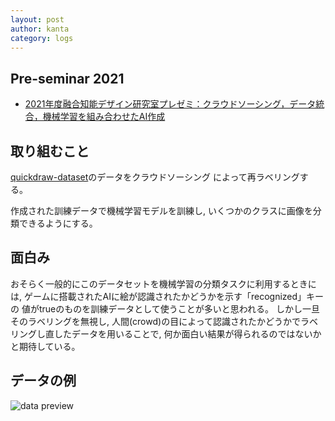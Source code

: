 ```yaml
---
layout: post
author: kanta
category: logs
---
```

## Pre-seminar 2021
* [2021年度融合知能デザイン研究室プレゼミ：クラウドソーシング，データ統合，機械学習を組み合わせたAI作成](https://fusioncomplab.org/undergrad-experiment/presemi2021.html)

## 取り組むこと
[quickdraw-dataset](https://github.com/googlecreativelab/quickdraw-dataset)のデータをクラウドソーシング によって再ラベリングする。

作成された訓練データで機械学習モデルを訓練し, いくつかのクラスに画像を分類できるようにする。  

## 面白み
おそらく一般的にこのデータセットを機械学習の分類タスクに利用するときには, ゲームに搭載されたAIに絵が認識されたかどうかを示す「recognized」キーの
値がtrueのものを訓練データとして使うことが多いと思われる。 
しかし一旦そのラベリングを無視し, 人間(crowd)の目によって認識されたかどうかでラベリングし直したデータを用いることで, 何か面白い結果が得られるのではないかと期待している。  

## データの例
![data preview](/neginex/assets/images/presemi/preview.jpg)


        
  
  
  



